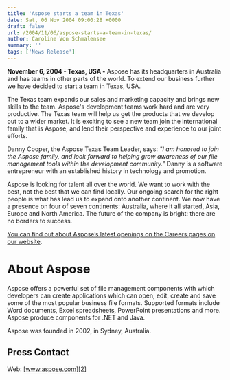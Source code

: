 ```yaml
---
title: 'Aspose starts a team in Texas'
date: Sat, 06 Nov 2004 09:00:28 +0000
draft: false
url: /2004/11/06/aspose-starts-a-team-in-texas/
author: Caroline Von Schmalensee
summary: ''
tags: ['News Release']
---
```


**November 6, 2004 - Texas, USA -** Aspose has its headquarters in Australia and has teams in other parts of the world. To extend our business further we have decided to start a team in Texas, USA.

The Texas team expands our sales and marketing capacity and brings new skills to the team. Aspose's development teams work hard and are very productive. The Texas team will help us get the products that we develop out to a wider market. It is exciting to see a new team join the international family that is Aspose, and lend their perspective and experience to our joint efforts.

Danny Cooper, the Aspose Texas Team Leader, says: _"I am honored to join the Aspose family, and look forward to helping grow awareness of our file management tools within the development community."_ Danny is a software entrepreneur with an established history in technology and promotion.

Aspose is looking for talent all over the world. We want to work with the best, not the best that we can find locally. Our ongoing search for the right people is what has lead us to expand onto another continent. We now have a presence on four of seven continents: Australia, where it all started, Asia, Europe and North America. The future of the company is bright: there are no borders to success.

[You can find out about Aspose’s latest openings on the Careers pages on our website][1].

# About Aspose

Aspose offers a powerful set of file management components with which developers can create applications which can open, edit, create and save some of the most popular business file formats. Supported formats include Word documents, Excel spreadsheets, PowerPoint presentations and more. Aspose produce components for .NET and Java.

Aspose was founded in 2002, in Sydney, Australia.

## Press Contact

Web: [www.aspose.com][2]



[1]: http://www.aspose.com/corporate/careers/default.aspx
[2]: http://www.aspose.com/ "Go to the home page."



